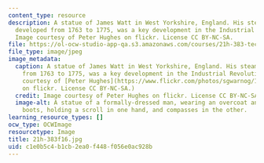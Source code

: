 ```yaml
---
content_type: resource
description: A statue of James Watt in West Yorkshire, England. His steam engine,
  developed from 1763 to 1775, was a key development in the Industrial Revolution.
  Image courtesy of Peter Hughes on flickr. License CC BY-NC-SA.
file: https://ol-ocw-studio-app-qa.s3.amazonaws.com/courses/21h-383-technology-and-the-global-economy-1000-2000-fall-2016/c1e0b5c4b1cb2ea0f448f056e0ac928b_21h-383f16.jpg
file_type: image/jpeg
image_metadata:
  caption: A statue of James Watt in West Yorkshire, England. His steam engine, developed
    from 1763 to 1775, was a key development in the Industrial Revolution. (Image
    courtesy of [Peter Hughes](https://www.flickr.com/photos/sgwarnog/13566845173/in/photolist-8ZsRjH-fxdV5J-9Mmqa-ptwhyf-oXbrUx-cUc6NY-8hgYdi-mERCpF-6jnA7w-9Mmze-8cM6XF-cgwav1-9Mm2Z-o5dnqC-MhhRC-DVGzp-67Xmfi-8aHibG-8DeCQE-LW6Zk-6dpGLw-a9f91-8HQhfQ-8HM9Va-8HM9Ck-dmQ1ao-fgmVd6-gd3cuU-8HM8LK-4ccY3Q-8HQiaE-8HM94e-5jzQZx-gd2Pre-37dHH3-5N3Pi4-sS6fM8-udSC1o-fgKDbA-8HQirN-8GEXCt-8GJ8EA-8GJ8uC-8GJ8m9)
    on flickr. License CC BY-NC-SA.)
  credit: Image courtesy of Peter Hughes on flickr. License CC BY-NC-SA.
  image-alt: A statue of a formally-dressed man, wearing an overcoat and knee-high
    boots, holding a scroll in one hand, and compasses in the other.
learning_resource_types: []
ocw_type: OCWImage
resourcetype: Image
title: 21h-383f16.jpg
uid: c1e0b5c4-b1cb-2ea0-f448-f056e0ac928b
---
```

